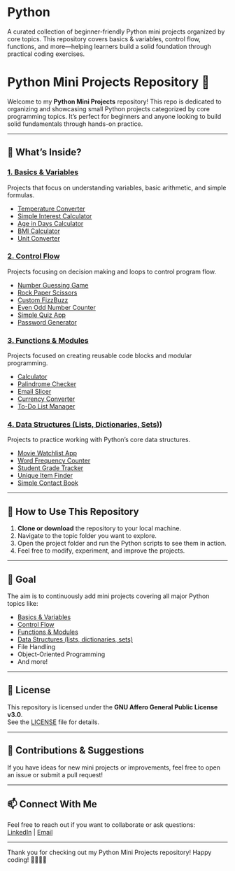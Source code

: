 # Python
A curated collection of beginner-friendly Python mini projects organized by core topics. This repository covers basics & variables, control flow, functions, and more—helping learners build a solid foundation through practical coding exercises.

# Python Mini Projects Repository 🐍

Welcome to my **Python Mini Projects** repository! This repo is dedicated to organizing and showcasing small Python projects categorized by core programming topics. It’s perfect for beginners and anyone looking to build solid fundamentals through hands-on practice.

---

## 🚀 What’s Inside?

### [1. Basics & Variables](https://github.com/VedDevX/Python/tree/main/Python/1.%20Basics_%26_Variables)  
Projects that focus on understanding variables, basic arithmetic, and simple formulas.

- [Temperature Converter](https://github.com/VedDevX/Python/tree/main/Python/1.%20Basics_%26_Variables/01.%20Temperature_Converter)  
- [Simple Interest Calculator](https://github.com/VedDevX/Python/tree/main/Python/1.%20Basics_%26_Variables/02.%20Simple_Interest_Calculator)  
- [Age in Days Calculator](https://github.com/VedDevX/Python/tree/main/Python/1.%20Basics_%26_Variables/03.%20Age_in_Days_Calculator)  
- [BMI Calculator](https://github.com/VedDevX/Python/tree/main/Python/1.%20Basics_%26_Variables/04.%20BMI_Calculator)  
- [Unit Converter](https://github.com/VedDevX/Python/tree/main/Python/1.%20Basics_%26_Variables/05.%20Unit_Converter)  

### [2. Control Flow](https://github.com/VedDevX/Python/tree/main/Python/2.%20Control_Flow)  
Projects focusing on decision making and loops to control program flow.

- [Number Guessing Game](https://github.com/VedDevX/Python/tree/main/Python/2.%20Control_Flow/01.%20Number_Guessing_Game)  
- [Rock Paper Scissors](https://github.com/VedDevX/Python/tree/main/Python/2.%20Control_Flow/02.%20Rock_Paper_%26_Scissors_Game)  
- [Custom FizzBuzz](https://github.com/VedDevX/Python/tree/main/Python/2.%20Control_Flow/03.%20FizzBuzz_With_Custom_Rules)  
- [Even Odd Number Counter](https://github.com/VedDevX/Python/tree/main/Python/2.%20Control_Flow/04.%20Even_Odd_Number_Counter)  
- [Simple Quiz App](https://github.com/VedDevX/Python/tree/main/Python/2.%20Control_Flow/05.%20Simple_Quiz_App_With_Score_Tracking)  
- [Password Generator](https://github.com/VedDevX/Python/tree/main/Python/2.%20Control_Flow/06.%20Password_Generator)  

### [3. Functions & Modules](https://github.com/VedDevX/Python/tree/main/Python/3.%20Functions_%26_Modules)  
Projects focused on creating reusable code blocks and modular programming.

- [Calculator](https://github.com/VedDevX/Python/tree/main/Python/3.%20Functions_%26_Modules/01.%20Calculator_With_Functions)  
- [Palindrome Checker](https://github.com/VedDevX/Python/tree/main/Python/3.%20Functions_%26_Modules/02.%20Palindrome_Checker_Function)  
- [Email Slicer](https://github.com/VedDevX/Python/tree/main/Python/3.%20Functions_%26_Modules/03.%20Email_Slicer)  
- [Currency Converter](https://github.com/VedDevX/Python/tree/main/Python/3.%20Functions_%26_Modules/04.20Currency_Converter_Using_Module_For_Rates)  
- [To-Do List Manager](https://github.com/VedDevX/Python/tree/main/Python/3.%20Functions_%26_Modules/05.%20To-Do-List_Manager)

### [4. Data Structures (Lists, Dictionaries, Sets)](https://github.com/VedDevX/Python/tree/main/Python/4.%20Basic_Data_Structures))  
Projects to practice working with Python’s core data structures.

- [Movie Watchlist App](https://github.com/VedDevX/Python/tree/main/Python/4.%20Basic_Data_Structures/01.%20Movie_Watchlist_App)  
- [Word Frequency Counter](https://github.com/VedDevX/Python/tree/main/Python/4.%20Basic_Data_Structures/02.%20Word_Frequency_Counter)  
- [Student Grade Tracker](https://github.com/VedDevX/Python/tree/main/Python/4.%20Basic_Data_Structures/03.%20Students_Grade_Tracker)  
- [Unique Item Finder](https://github.com/VedDevX/Python/tree/main/Python/4.%20Basic_Data_Structures/04.%20Unique_Item_Finder)  
- [Simple Contact Book](https://github.com/VedDevX/Python/tree/main/Python/4.%20Basic_Data_Structures/05.%20Simple_Contact_Book)  

---

## 📌 How to Use This Repository

1. **Clone or download** the repository to your local machine.  
2. Navigate to the topic folder you want to explore.  
3. Open the project folder and run the Python scripts to see them in action.  
4. Feel free to modify, experiment, and improve the projects.  

---

## 🎯 Goal

The aim is to continuously add mini projects covering all major Python topics like:

- [Basics & Variables](https://github.com/VedDevX/Python/tree/main/Python/1.%20Basics_%26_Variables)  
- [Control Flow](https://github.com/VedDevX/Python/tree/main/Python/2.%20Control_Flow)  
- [Functions & Modules](https://github.com/VedDevX/Python/tree/main/Python/3.%20Functions_%26_Modules)  
- [Data Structures (lists, dictionaries, sets)](https://github.com/VedDevX/Python/tree/main/Python/4.%20Basic_Data_Structures) 
- File Handling  
- Object-Oriented Programming  
- And more!  

---

## 📝 License

This repository is licensed under the **GNU Affero General Public License v3.0**.  
See the [LICENSE](LICENSE) file for details.  

---

## 🤝 Contributions & Suggestions

If you have ideas for new mini projects or improvements, feel free to open an issue or submit a pull request!  

---

## 📫 Connect With Me

Feel free to reach out if you want to collaborate or ask questions:  
[LinkedIn](https://www.linkedin.com/in/vedant-jadhav-vj19) | [Email](mailto:vedant.jadhav1928@gmail.com)  

---

Thank you for checking out my Python Mini Projects repository! Happy coding! 👩‍💻👨‍💻
